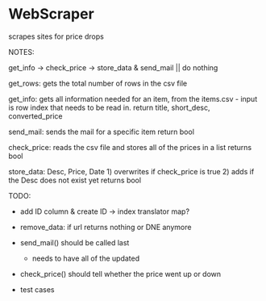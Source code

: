 # WebScraper
scrapes sites for price drops

NOTES:

get_info -> check_price -> store_data & send_mail || do nothing

get_rows:
    gets the total number of rows in the csv file

get_info: 
    gets all information needed for an item, from the items.csv
        - input is row index that needs to be read in.
    return title, short_desc, converted_price

send_mail:
    sends the mail for a specific item
    return bool

check_price:
    reads the csv file and stores all of the prices in a list
    returns bool

store_data: Desc, Price, Date
    1) overwrites if check_price is true
    2) adds if the Desc does not exist yet
    returns bool
    
TODO:
- add ID column & create ID -> index translator map?

- remove_data: if url returns nothing or DNE anymore

- send_mail() should be called last
    - needs to have all of the updated 

- check_price() should tell whether the price went up or down

- test cases